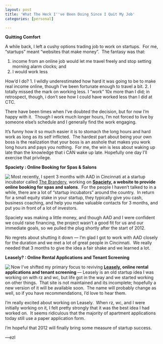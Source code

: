 ```yaml
---
layout: post
title: 'What The Heck I''ve Been Doing Since I Quit My Job'
categories: [personal]

---
```


<p><strong>Quitting Comfort</strong></p>
<p>A while back, I left a cushy options trading job to work on startups.  For me, &#8220;startups&#8221; meant &#8220;websites that make money&#8221;.  The fantasy was that:</p>
<ol><li>income from an online job would let me travel freely and stop setting morning alarm clocks; and</li>
<li>I would work less </li>
</ol><p>How&#8217;d I do? 1. I wildly underestimated how hard it was going to be to make real income online, though I&#8217;ve been fortunate enough to travel a bit. 2. I totally missed the mark on working less. I &#8220;work&#8221; 10x more than I did; in retrospect, though, i don&#8217;t see how I could have worked less than I did at CTC.</p>
<p>There have been times when I&#8217;ve doubted the decision, but for now I&#8217;m happy with it.  Though I work much longer hours, I&#8217;m not forced to live by someone else&#8217;s schedule and I generally find the work engaging.</p>
<p>It&#8217;s funny how it so much easier it is to stomach the long hours and hard work as long as its self inflicted.  The hardest part about being your own boss is the realization that your boss is an asshole that makes you work long hours and pays you nothing.  For me, the win is less about waking up late than the knowledge that i CAN wake up late. Hopefully one day I&#8217;ll exercise that privilege.</p>
<p><strong>Spaciety&#160;: Online Booking for Spas &amp; Salons</strong></p>
<p><img align="left" src="/images/tumblr_lykiikODOo1r6ben5.png" /></p>
<p>Most recently, I spent 3 months with AAD in Cincinnati at a startup incubator called <a href="http://brandery.org/">The Brandery</a>, working on <strong><a href="http://spaciety.com">Spaciety</a>, a website to provide online booking for spas and salons</strong>.  For the people I haven&#8217;t talked to in a while, there are a lot of &#8220;startup incubators&#8221; around the country.  In return for a small equity stake in your startup, they typically give you cash, business coaching, and help you make valuable contacts for 3 months, and put you in front of a lot of investors.  </p>
<p>Spaciety was making a little money, and though AAD and I were confident we could raise financing, the project wasn&#8217;t a good fit for us and our immediate goals, so we pulled the plug shortly after the start of 2012.</p>
<p>No regrets about shutting it down &#8212; I&#8217;m glad I got to work with AAD closely for the duration and we met a lot of great people in Cincinnati.  We really needed that 3 months to give the idea a fair shake and we learned a lot.</p>
<p><strong>Leasely?&#160;: Online Rental Applications and Tenant Screening</strong></p>
<p><img align="left" src="/images/tumblr_lykijgj7in1r6ben5.png" /></p>
<p>Now I&#8217;ve shifted my primary focus to reviving <strong><a href="http://leasely.com">Leasely</a>, online rental applications and tenant screening </strong>&#8212; Leasely is an old startup idea I was working on with rz and wc, but life got in the way and we started working on other things.  That site is not maintained and its incomplete; hopefully a new version of it will be available soon.  The name will probably change as well, so if you have recommendations, I&#8217;d love to hear them.</p>
<p>I&#8217;m really excited about working on Leasely.  When rz, wc, and I were initially working on it, I felt pretty strongly that it was the best idea I had worked on.  It seems ridiculous that the majority of apartment applications today still use a paper application form.</p>
<p>I&#8217;m hopeful that 2012 will finally bring some measure of startup success.</p>
<p>&#8212;ezl</p>
